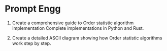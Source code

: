 # Prompt Engg

1. Create a comprehensive guide to Order statistic algorithm implementation Complete implementations in Python and Rust.

2. Create a detailed ASCII diagram showing how Order statistic algorithms work step by step.
